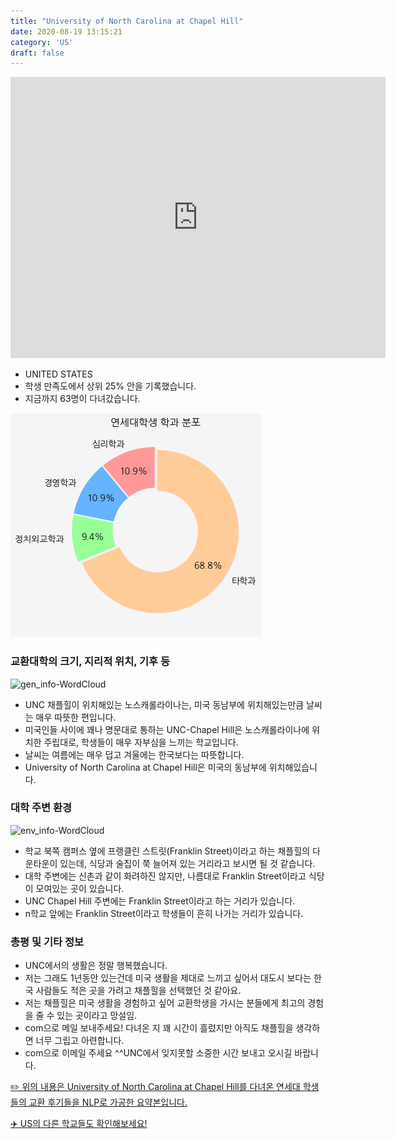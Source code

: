 ```yaml
---
title: "University of North Carolina at Chapel Hill"
date: 2020-08-19 13:15:21
category: 'US'
draft: false
---
```


<iframe
width="600"
height="450"
frameborder="0" style="border:0"
src="https://www.google.com/maps/embed/v1/place?key=AIzaSyC9e1AME-pVmWC4hBpFdu5S4dKzyepa3HQ&q=University+of+North+Carolina+at+Chapel+Hill&center=35.90491220000001,-79.04691340000002&zoom=14" allowfullscreen>
</iframe>

* UNITED STATES
* 학생 만족도에서 상위 25% 안을 기록했습니다.
* 지금까지 63명이 다녀갔습니다. 

![department-info](../plots/US000223.png)
### 교환대학의 크기, 지리적 위치, 기후 등
![gen_info-WordCloud](../univ_wordclouds_okt/gen_info/US000223_gen_info_okt.png)

* UNC 채플힐이 위치해있는 노스캐롤라이나는, 미국 동남부에 위치해있는만큼 날씨는 매우 따뜻한 편입니다.
* 미국인들 사이에 꽤나 명문대로 통하는 UNC-Chapel Hill은 노스캐롤라이나에 위치한 주립대로, 학생들이 매우 자부심을 느끼는 학교입니다.
* 날씨는 여름에는 매우 덥고 겨울에는 한국보다는 따뜻합니다.
* University of North Carolina at Chapel Hill은 미국의 동남부에 위치해있습니다.


### 대학 주변 환경

![env_info-WordCloud](../univ_wordclouds_okt/env_info/US000223_env_info_okt.png)

* 학교 북쪽 캠퍼스 옆에 프랭클린 스트릿(Franklin Street)이라고 하는 채플힐의 다운타운이 있는데, 식당과 술집이 쭉 늘어져 있는 거리라고 보시면 될 것 같습니다.
* 대학 주변에는 신촌과 같이 화려하진 않지만, 나름대로 Franklin Street이라고 식당이 모여있는 곳이 있습니다.
* UNC Chapel Hill 주변에는 Franklin Street이라고 하는 거리가 있습니다.
* n학교 앞에는 Franklin Street이라고 학생들이 흔히 나가는 거리가 있습니다.


### 총평 및 기타 정보 
* UNC에서의 생활은 정말 행복했습니다.
* 저는 그래도 1년동안 있는건데 미국 생활을 제대로 느끼고 싶어서 대도시 보다는 한국 사람들도 적은 곳을 가려고 채플힐을 선택했던 것 같아요.
* 저는 채플힐은 미국 생활을 경험하고 싶어 교환학생을 가시는 분들에게 최고의 경험을 줄 수 있는 곳이라고 망설임.
* com으로 메일 보내주세요! 다녀온 지 꽤 시간이 흘렀지만 아직도 채플힐을 생각하면 너무 그립고 아련합니다.
* com으로 이메일 주세요 ^^UNC에서 잊지못할 소중한 시간 보내고 오시길 바랍니다.


[✏️ 위의 내용은 University of North Carolina at Chapel Hill를 다녀온 연세대 학생들의 교환 후기들을 NLP로 가공한 요약본입니다.](http://oia.yonsei.ac.kr/partner/expReport.asp?ucode=US000223&bgbn=A)

[✈️ US의 다른 학교들도 확인해보세요!](https://yonsei-exchange.netlify.app/?category=US)
